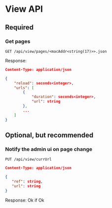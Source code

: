 # View API

## Required

### Get pages

`GET /api/view/pages/<macAddr<string(17)>>.json`

Response:

```json
Content-Type: application/json

{
    "reload": seconds<integer>,
    "urls": [
        {
            "duration": seconds<integer>,
            "url": string
        },
        ...
    ]
}
```

## Optional, but recommended

### Notify the admin ui on page change

`PUT /api/view/currUrl`

```json
Content-Type: application/json

{
   "ref": string,
   "url": string
}
```

Response: Ok if Ok
